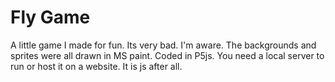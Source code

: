 # Fly Game
 A little game I made for fun. Its very bad. I'm aware. The backgrounds and sprites were all drawn in MS paint. Coded in P5js. You need a local server to run or host it on a website. It is js after all.
